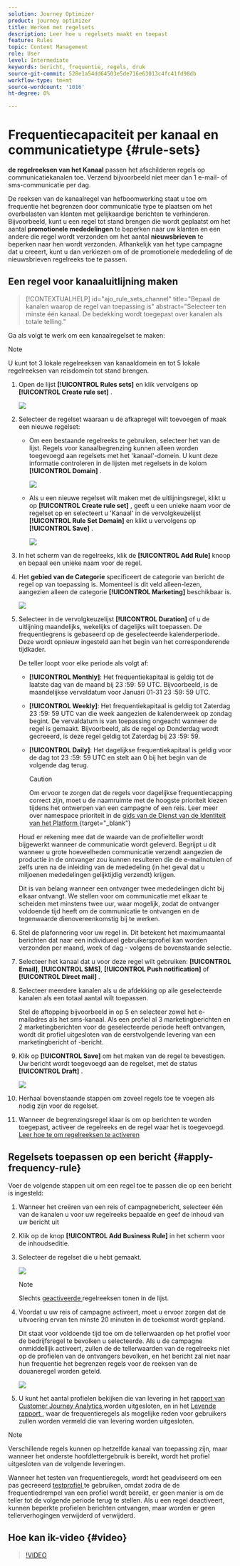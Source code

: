 ```yaml
---
solution: Journey Optimizer
product: journey optimizer
title: Werken met regelsets
description: Leer hoe u regelsets maakt en toepast
feature: Rules
topic: Content Management
role: User
level: Intermediate
keywords: bericht, frequentie, regels, druk
source-git-commit: 528e1a54dd64503e5de716e63013c4fc41fd98db
workflow-type: tm+mt
source-wordcount: '1016'
ht-degree: 0%

---
```


# Frequentiecapaciteit per kanaal en communicatietype {#rule-sets}

**de regelreeksen van het Kanaal** passen het afschilderen regels op communicatiekanalen toe. Verzend bijvoorbeeld niet meer dan 1 e-mail- of sms-communicatie per dag.

De reeksen van de kanaalregel van hefboomwerking staat u toe om frequentie het begrenzen door communicatie type te plaatsen om het overbelasten van klanten met gelijkaardige berichten te verhinderen. Bijvoorbeeld, kunt u een regel tot stand brengen die wordt geplaatst om het aantal **promotionele mededelingen** te beperken naar uw klanten en een andere die regel wordt verzonden om het aantal **nieuwsbrieven** te beperken naar hen wordt verzonden. Afhankelijk van het type campagne dat u creeert, kunt u dan verkiezen om of de promotionele mededeling of de nieuwsbrieven regelreeks toe te passen.

## Een regel voor kanaaluitlijning maken

>[!CONTEXTUALHELP]
>id="ajo_rule_sets_channel"
>title="Bepaal de kanalen waarop de regel van toepassing is"
>abstract="Selecteer ten minste één kanaal. De bedekking wordt toegepast over kanalen als totale telling."

Ga als volgt te werk om een kanaalregelset te maken:

>[!NOTE]
>
>U kunt tot 3 lokale regelreeksen van kanaaldomein en tot 5 lokale regelreeksen van reisdomein tot stand brengen.

1. Open de lijst **[!UICONTROL Rules sets]** en klik vervolgens op **[!UICONTROL Create rule set]** .

   ![](assets/rule-sets-create-button.png)

1. Selecteer de regelset waaraan u de afkapregel wilt toevoegen of maak een nieuwe regelset:

   * Om een bestaande regelreeks te gebruiken, selecteer het van de lijst. Regels voor kanaalbegrenzing kunnen alleen worden toegevoegd aan regelsets met het &#39;kanaal&#39;-domein. U kunt deze informatie controleren in de lijsten met regelsets in de kolom **[!UICONTROL Domain]** .

     ![](assets/journey-capping-list.png)

   * Als u een nieuwe regelset wilt maken met de uitlijningsregel, klikt u op **[!UICONTROL Create rule set]** , geeft u een unieke naam voor de regelset op en selecteert u &#39;Kanaal&#39; in de vervolgkeuzelijst **[!UICONTROL Rule Set Domain]** en klikt u vervolgens op **[!UICONTROL Save]** .

     ![](assets/rule-sets-create.png)

1. In het scherm van de regelreeks, klik de **[!UICONTROL Add Rule]** knoop en bepaal een unieke naam voor de regel.

1. Het **gebied van de Categorie** specificeert de categorie van bericht de regel op van toepassing is. Momenteel is dit veld alleen-lezen, aangezien alleen de categorie **[!UICONTROL Marketing]** beschikbaar is.

   ![](assets/rule-set-channels.png)

1. Selecteer in de vervolgkeuzelijst **[!UICONTROL Duration]** of u de uitlijning maandelijks, wekelijks of dagelijks wilt toepassen. De frequentiegrens is gebaseerd op de geselecteerde kalenderperiode. Deze wordt opnieuw ingesteld aan het begin van het corresponderende tijdkader.

   De teller loopt voor elke periode als volgt af:

   * **[!UICONTROL Monthly]**: Het frequentiekapitaal is geldig tot de laatste dag van de maand bij 23 :59: 59 UTC. Bijvoorbeeld, is de maandelijkse vervaldatum voor Januari 01-31 23 :59: 59 UTC.

   * **[!UICONTROL Weekly]**: Het frequentiekapitaal is geldig tot Zaterdag 23 :59: 59 UTC van die week aangezien de kalenderweek op zondag begint. De vervaldatum is van toepassing ongeacht wanneer de regel is gemaakt. Bijvoorbeeld, als de regel op Donderdag wordt gecreeerd, is deze regel geldig tot Zaterdag bij 23 :59: 59.

   * **[!UICONTROL Daily]**: Het dagelijkse frequentiekapitaal is geldig voor de dag tot 23 :59: 59 UTC en stelt aan 0 bij het begin van de volgende dag terug.

     >[!CAUTION]
     > 
     >Om ervoor te zorgen dat de regels voor dagelijkse frequentiecapping correct zijn, moet u de naamruimte met de hoogste prioriteit kiezen tijdens het ontwerpen van een campagne of een reis. Leer meer over namespace prioriteit in de [ gids van de Dienst van de Identiteit van het Platform ](https://experienceleague.adobe.com/nl/docs/experience-platform/identity/features/identity-graph-linking-rules/namespace-priority){target="_blank"}

   Houd er rekening mee dat de waarde van de profielteller wordt bijgewerkt wanneer de communicatie wordt geleverd. Begrijpt u dit wanneer u grote hoeveelheden communicatie verzendt aangezien de productie in de ontvanger zou kunnen resulteren die de e-mailnotulen of zelfs uren na de inleiding van de mededeling (in het geval dat u miljoenen mededelingen gelijktijdig verzendt) krijgen.

   Dit is van belang wanneer een ontvanger twee mededelingen dicht bij elkaar ontvangt. We stellen voor om communicatie met elkaar te scheiden met minstens twee uur, waar mogelijk, zodat de ontvanger voldoende tijd heeft om de communicatie te ontvangen en de tegenwaarde dienovereenkomstig bij te werken.

1. Stel de plafonnering voor uw regel in. Dit betekent het maximumaantal berichten dat naar een individueel gebruikersprofiel kan worden verzonden per maand, week of dag - volgens de bovenstaande selectie.

1. Selecteer het kanaal dat u voor deze regel wilt gebruiken: **[!UICONTROL Email]**, **[!UICONTROL SMS]**, **[!UICONTROL Push notification]** of **[!UICONTROL Direct mail]** .

1. Selecteer meerdere kanalen als u de afdekking op alle geselecteerde kanalen als een totaal aantal wilt toepassen.

   Stel de aftopping bijvoorbeeld in op 5 en selecteer zowel het e-mailadres als het sms-kanaal. Als een profiel al 3 marketingberichten en 2 marketingberichten voor de geselecteerde periode heeft ontvangen, wordt dit profiel uitgesloten van de eerstvolgende levering van een marketingbericht of -bericht.

1. Klik op **[!UICONTROL Save]** om het maken van de regel te bevestigen. Uw bericht wordt toegevoegd aan de regelset, met de status **[!UICONTROL Draft]** .

   ![](assets/rule-set-rule-created.png)

1. Herhaal bovenstaande stappen om zoveel regels toe te voegen als nodig zijn voor de regelset.

1. Wanneer de begrenzingsregel klaar is om op berichten te worden toegepast, activeer de regelreeks en de regel waar het is toegevoegd. [ Leer hoe te om regelreeksen te activeren ](../conflict-prioritization/rule-sets.md#create)

## Regelsets toepassen op een bericht {#apply-frequency-rule}

Voer de volgende stappen uit om een regel toe te passen die op een bericht is ingesteld:

1. Wanneer het creëren van een reis of campagnebericht, selecteer één van de kanalen u voor uw regelreeks bepaalde en geef de inhoud van uw bericht uit

1. Klik op de knop **[!UICONTROL Add Business Rule]** in het scherm voor de inhoudseditie.

1. Selecteer de regelset die u hebt gemaakt.

   ![](assets/rule-set-campaign-add-rule-button.png)

   >[!NOTE]
   >
   >Slechts [ geactiveerde ](#activate-rule) regelreeksen tonen in de lijst.

   <!--Messages where the category selected is **[!UICONTROL Transactional]** will not be evaluated against business rules.-->

1. Voordat u uw reis of campagne activeert, moet u ervoor zorgen dat de uitvoering ervan ten minste 20 minuten in de toekomst wordt gepland.

   Dit staat voor voldoende tijd toe om de tellerwaarden op het profiel voor de bedrijfsregel te bevolken u selecteerde. Als u de campagne onmiddellijk activeert, zullen de de tellerwaarden van de regelreeks niet op de profielen van de ontvangers bevolken, en het bericht zal niet naar hun frequentie het begrenzen regels voor de reeksen van de douaneregel worden geteld.

   ![](assets/rule-set-schedule-campaign.png)

1. U kunt het aantal profielen bekijken die van levering in het [ rapport van Customer Journey Analytics ](../reports/report-gs-cja.md) worden uitgesloten, en in het [ Levende rapport ](../reports/live-report.md), waar de frequentieregels als mogelijke reden voor gebruikers zullen worden vermeld die van levering worden uitgesloten.

>[!NOTE]
>
>Verschillende regels kunnen op hetzelfde kanaal van toepassing zijn, maar wanneer het onderste hoofdlettergebruik is bereikt, wordt het profiel uitgesloten van de volgende leveringen.

Wanneer het testen van frequentieregels, wordt het geadviseerd om een pas gecreeerd [ testprofiel ](../audience/creating-test-profiles.md) te gebruiken, omdat zodra de de frequentiedrempel van een profiel wordt bereikt, er geen manier is om de teller tot de volgende periode terug te stellen. Als u een regel deactiveert, kunnen beperkte profielen berichten ontvangen, maar worden er geen tellerverhogingen verwijderd of verwijderd.

<!--
## Example: combine several rules {#frequency-rule-example}

You can combine several message frequency rules, such as described in the example below.

1. [Create a rule](#create-new-rule) called *Overall Marketing Capping*:

   * Select all channels.
   * Set capping to 12 monthly.

   ![](assets/message-rules-ex-overall-cap.png)

1. To further restrict the number of marketing-based push notifications that a user is sent, create a second rule called *Push Marketing Cap*:

   * Select Push channel.
   * Set capping to 4 monthly.

   ![](assets/message-rules-ex-push-cap.png)

1. Save and [activate](#activate-rule) the rule.

1. [Create a message](../building-journeys/journeys-message.md) for every channel you want to communicate through and select the **[!UICONTROL Marketing]** category for each message. [Learn how to apply a frequency rule](#apply-frequency-rule)

   ![](assets/journey-message-category.png)

In this scenario, an individual profile:
* can receive up to 12 marketing messages per month;
* but will be excluded from marketing push notifications after they have received 4 push notifications.-->

## Hoe kan ik-video {#video}

>[!VIDEO](https://video.tv.adobe.com/v/3444732?quality=12&captions=dut)
